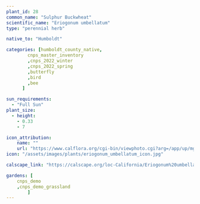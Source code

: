 ```yaml
---
plant_id: 28
common_name: "Sulphur Buckwheat"
scientific_name: "Eriogonum umbellatum"
type: "perennial herb"

native_to: "Humboldt"

categories: [humboldt_county_native,
        cnps_master_inventory
        ,cnps_2022_winter
        ,cnps_2022_spring
        ,butterfly
        ,bird
        ,bee
      ]

sun_requirements:
  - "Full Sun"
plant_size:
  - height: 
    - 0.33
    - 7

icon_attribution: 
    name: ""
    url: "https://www.calflora.org/cgi-bin/viewphoto.cgi?arg=/app/up/mg/52/mg15638-1.jpg"
icon: "/assets/images/plants/eriogonum_umbellatum_icon.jpg" 

calscape_link: "https://calscape.org/loc-California/Eriogonum%20umbellatum(%20)"

gardens: [ 
    cnps_demo
    ,cnps_demo_grassland
        ]
---
```


